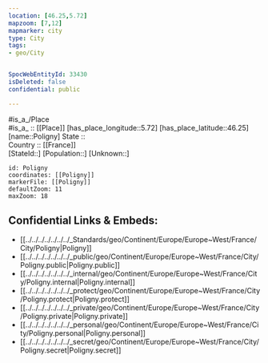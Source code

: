 ```yaml
---
location: [46.25,5.72] 
mapzoom: [7,12] 
mapmarker: city 
type: City
tags:
- geo/City


SpocWebEntityId: 33430
isDeleted: false
confidential: public

---
```

#is_a_/Place  
#is_a_ :: [[Place]] 
[has_place_longitude::5.72] 
[has_place_latitude::46.25] 
[name::Poligny] 
State ::  
Country :: [[France]]  
[StateId::] 
[Population::] 
[Unknown::] 


```leaflet
id: Poligny
coordinates: [[Poligny]] 
markerFile: [[Poligny]] 
defaultZoom: 11 
maxZoom: 18
```


## Confidential Links & Embeds: 
- [[../../../../../../../_Standards/geo/Continent/Europe/Europe~West/France/City/Poligny|Poligny]] 
- [[../../../../../../../_public/geo/Continent/Europe/Europe~West/France/City/Poligny.public|Poligny.public]] 
- [[../../../../../../../_internal/geo/Continent/Europe/Europe~West/France/City/Poligny.internal|Poligny.internal]] 
- [[../../../../../../../_protect/geo/Continent/Europe/Europe~West/France/City/Poligny.protect|Poligny.protect]] 
- [[../../../../../../../_private/geo/Continent/Europe/Europe~West/France/City/Poligny.private|Poligny.private]] 
- [[../../../../../../../_personal/geo/Continent/Europe/Europe~West/France/City/Poligny.personal|Poligny.personal]] 
- [[../../../../../../../_secret/geo/Continent/Europe/Europe~West/France/City/Poligny.secret|Poligny.secret]] 

